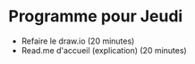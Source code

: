 # Programme pour Jeudi 
* Refaire le draw.io (20 minutes)
* Read.me d'accueil (explication) (20 minutes)
